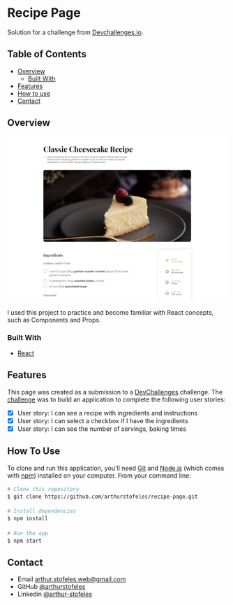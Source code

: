 <h1>Recipe Page</h1>

<div>
   Solution for a challenge from  <a href="http://devchallenges.io" target="_blank">Devchallenges.io</a>.
</div>

## Table of Contents

- [Overview](#overview)
  - [Built With](#built-with)
- [Features](#features)
- [How to use](#how-to-use)
- [Contact](#contact)

## Overview

![screenshot](https://github.com/arthurstofeles/recipe-page/blob/main/screenshot.png)

I used this project to practice and become familiar with React concepts, such as Components and Props.

### Built With

- [React](https://reactjs.org/)

## Features

This page was created as a submission to a [DevChallenges](https://devchallenges.io/challenges) challenge. The [challenge](https://devchallenges.io/challenges/OEKdUZ6xs0h99C38XVht#) was to build an application to complete the following user stories:

- [x] User story: I can see a recipe with ingredients and instructions
- [x] User story: I can select a checkbox if I have the ingredients
- [x] User story: I can see the number of servings, baking times

## How To Use

To clone and run this application, you'll need [Git](https://git-scm.com) and [Node.js](https://nodejs.org/en/download/) (which comes with [npm](http://npmjs.com)) installed on your computer. From your command line:

```bash
# Clone this repository
$ git clone https://github.com/arthurstofeles/recipe-page.git

# Install dependencies
$ npm install

# Run the app
$ npm start
```

## Contact

- Email [arthur.stofeles.web@gmail.com](mailto:arthur.stofeles.web@gmail.com)
- GitHub [@arthurstofeles](https://github.com/arthurstofeles)
- Linkedin [@arthur-stofeles](https://www.linkedin.com/arthur-stofeles/)
